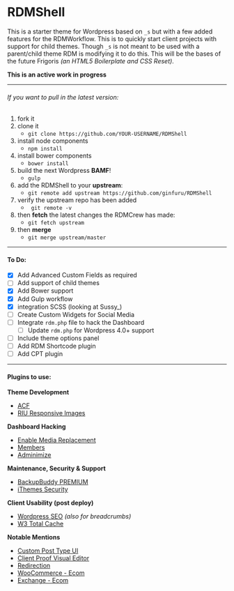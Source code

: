RDMShell
============

This is a starter theme for Wordpress based on `_s` but with a few added features for the RDMWorkflow. This is to quickly start client projects with support for child themes. Though `_s` is not meant to be used with a parent/child theme RDM is modifying it to do this. This will be the bases of the future Frigoris _(an HTML5 Boilerplate and CSS Reset)_.

<strong>This is an active work in progress</strong>

---

###### If you want to pull in the latest version:

1. fork it
2. clone it
	* `git clone https://github.com/YOUR-USERNAME/RDMShell`
3. install node components
	* `npm install`
4. install bower components
	* `bower install`
5. build the next Wordpress __BAMF__!
	* `gulp`
6. add the RDMShell to your __upstream__:
	* `git remote add upstream https://github.com/ginfuru/RDMShell`
7. verify the upstream repo has been added
	* ` git remote -v`
8. then __fetch__ the latest changes the RDMCrew has made:
	* `git fetch upstream`
9. then __merge__
	* `git merge upstream/master`

---

#### To Do:
- [X] Add Advanced Custom Fields as required
- [ ] Add support of child themes
- [X] Add Bower support
- [X] Add Gulp workflow
- [X] integration SCSS (looking at Sussy_)
- [ ] Create Custom Widgets for Social Media
- [ ] Integrate `rdm.php` file to hack the Dashboard
	- [ ] Update `rdm.php` for Wordpress 4.0+ support
- [ ] Include theme options panel
- [ ] Add RDM Shortcode plugin
- [ ] Add CPT plugin

---

#### Plugins to use:

__Theme Development__

* [ACF](http://www.advancedcustomfields.com/)
* [RIU Responsive Images](http://wordpress.org/plugins/riu-responsive-image-uploader/screenshots/)

__Dashboard Hacking__

* [Enable Media Replacement](http://wordpress.org/plugins/enable-media-replace/)
* [Members](https://wordpress.org/plugins/members/)
* [Adminimize](https://wordpress.org/plugins/adminimize/)

__Maintenance, Security & Support__

* [BackupBuddy PREMIUM](http://ithemes.com/purchase/backupbuddy/)
* [iThemes Security](http://ithemes.com/security/)

__Client Usability (post deploy)__

* [Wordpress SEO](http://wordpress.org/plugins/wordpress-seo/) _(also for breadcrumbs)_
* [W3 Total Cache](http://wordpress.org/plugins/w3-total-cache/)

__Notable Mentions__

* [Custom Post Type UI](http://wordpress.org/plugins/custom-post-type-ui/)
* [Client Proof Visual Editor](http://wordpress.org/plugins/client-proof-visual-editor/)
* [Redirection](http://wordpress.org/plugins/redirection/)
* [WooCommerce - Ecom](http://www.woothemes.com/woocommerce/)
* [Exchange - Ecom](http://ithemes.com/exchange/)

